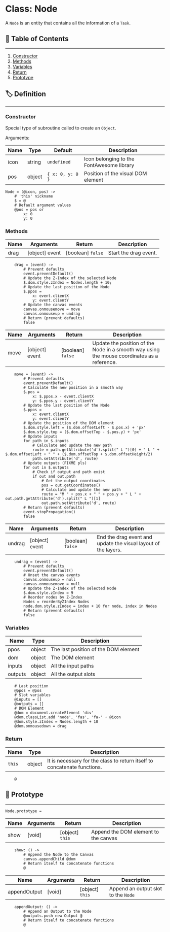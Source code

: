 # Class: Node

A `Node` is an entity that contains all the information of a `Task`.

## 📜 Table of Contents
---
1. [Constructor](#Constructor)
2. [Methods](#Methods)
3. [Variables](#Variables)
4. [Return](#Return)
5. [Prototype](#Prototype)

## 🏷️ Definition
---

### Constructor

Special type of subroutine called to create an `Object`.

Arguments:

| Name | Type | Default | Description |
| --- | --- | --- | --- |
| icon | string | `undefined` | Icon belonging to the FontAwesome library |
| pos | object | `{ x: 0, y: 0 }` | Position of the visual DOM element |

    Node = (@icon, pos) ->
        # 'this' nickname
        $ = @
        # Default argument values
        @pos = pos or
            x: 0
            y: 0

### Methods

| Name | Arguments | Return | Description |
| --- | --- | --- | --- |
| drag | [object] event | [boolean] `false` | Start the drag event. |

        drag = (event) ->
            # Prevent defaults
            event.preventDefault()
            # Update the Z-Index of the selected Node
            $.dom.style.zIndex = Nodes.length + 10;
            # Update the last position of the Node
            $.ppos =
                x: event.clientX
                y: event.clientY
            # Update the canvas events
            canvas.onmousemove = move
            canvas.onmouseup = undrag
            # Return (prevent defaults)
            false

| Name | Arguments | Return | Description |
| --- | --- | --- | --- |
| move | [object] event | [boolean] `false` | Update the position of the Node in a smooth way using the mouse coordinates as a reference. |

        move = (event) ->
            # Prevent defaults
            event.preventDefault()
            # Calculate the new position in a smooth way
            $.pos =
                x: $.ppos.x - event.clientX
                y: $.ppos.y - event.clientY
            # Update the last position of the Node
            $.ppos =
                x: event.clientX
                y: event.clientY
            # Update the position of the DOM element
            $.dom.style.left = ($.dom.offsetLeft - $.pos.x) + 'px'
            $.dom.style.top = ($.dom.offsetTop - $.pos.y) + 'px'
            # Update inputs
            for path in $.inputs
                # Calculate and update the new path
                route = path.getAttribute('d').split(" L ")[0] + " L " + $.dom.offsetLeft + " " + ($.dom.offsetTop + $.dom.offsetHeight/2)
                path.setAttribute('d', route)
            # Update outputs (FIXME pls)
            for out in $.outputs
                # Check if output and path exist
                if out and out.path
                    # Get the output coordinates
                    pos = out.getCoordinates()
                    # Calculate and update the new path
                    route = "M " + pos.x + " " + pos.y + " L " + out.path.getAttribute('d').split(" L ")[1]
                    out.path.setAttribute('d', route)
            # Return (prevent defaults)
            event.stopPropagation()
            false

| Name | Arguments | Return | Description |
| --- | --- | --- | --- |
| undrag | [object] event | [boolean] `false` | End the drag event and update the visual layout of the layers. |

        undrag = (event) ->
            # Prevent defaults
            event.preventDefault()
            # Unset the canvas events
            canvas.onmouseup = null
            canvas.onmousemove = null
            # Update the Z-Index of the selected Node
            $.dom.style.zIndex = 9
            # Reorder nodes by Z-Index
            Nodes = reorderByZIndex Nodes
            node.dom.style.zIndex = index + 10 for node, index in Nodes
            # Return (prevent defaults)
            false

### Variables

| Name | Type | Description |
| --- | --- | --- |
| ppos | object | The last position of the DOM element |
| dom | object | The DOM element |
| inputs | object | All the input paths |
| outputs | object | All the output slots |

        # Last position
        @ppos = @pos
        # Slot variables
        @inputs = []
        @outputs = []
        # DOM Element
        @dom = document.createElement 'div'
        @dom.classList.add 'node', 'fas', 'fa-' + @icon
        @dom.style.zIndex = Nodes.length + 10
        @dom.onmousedown = drag

### Return

| Name | Type | Description |
| --- | --- | --- |
| `this` | object | It is necessary for the class to return itself to concatenate functions. |

        @

## 🤖 Prototype
---

    Node.prototype =

| Name | Arguments | Return | Description |
| --- | --- | --- | --- |
| show | [void] | [object] `this` | Append the DOM element to the canvas |

    
        show: () ->
            # Append the Node to the Canvas
            canvas.appendChild @dom
            # Return itself to concatenate functions
            @

| Name | Arguments | Return | Description |
| --- | --- | --- | --- |
| appendOutput | [void] | [object] `this` | Append an output slot to the `Node` |

        appendOutput: () ->
            # Append an Output to the Node
            @outputs.push new Output @
            # Return itself to concatenate functions
            @